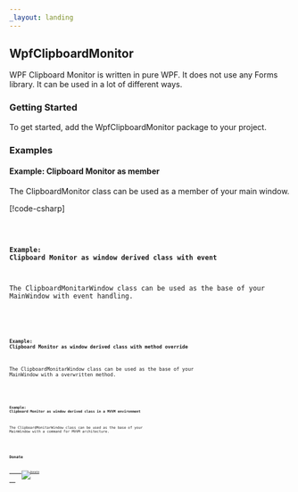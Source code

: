 ```yaml
---
_layout: landing
---
```


## WpfClipboardMonitor 

WPF Clipboard Monitor is written in pure WPF. It does not use any Forms library. It can be used in a lot of different ways.</para>
		
		
### Getting Started

To get started, add the WpfClipboardMonitor package to your project.

### Examples

#### Example: Clipboard Monitor as member
  
The ClipboardMonitor class can be used as a member of your main window.

[!code-csharp[](MainWindow.xaml.cs)]

<code language="c#" source="..\..\Demo\Demo Share\ImageCatcherMemberShare\MainWindow.xaml.cs" title="MainWindow.xaml.cs"/>

#### Example: Clipboard Monitor as window derived class with event

The ClipboardMonitarWindow class can be used as the base of your MainWindow with event handling.

<code language="xaml" source="..\..\Demo\Demo Share\ImageCatcherEventShare\MainWindow.xaml" title="MainWindow.xaml"/>
<code language="c#" source="..\..\Demo\Demo Share\ImageCatcherEventShare\MainWindow.xaml.cs" title="MainWindow.xaml.cs"/>


#### Example: Clipboard Monitor as window derived class with method override

The ClipboardMonitarWindow class can be used as the base of your MainWindow with a overwritten method.

<code language="xaml" source="..\..\Demo\Demo Share\ImageCatcherOverrideShare\MainWindow.xaml" title="MainWindow.xaml"/>
<code language="c#" source="..\..\Demo\Demo Share\ImageCatcherOverrideShare\MainWindow.xaml.cs" title="MainWindow.xaml.cs"/>


#### Example: Clipboard Monitor as window derived class in a MVVM environment

The ClipboardMonitarWindow class can be used as the base of your MainWindow with a command for MVVM architecture.

<code language="xaml" source="..\..\Demo\Demo Share\ImageCatcherMvvmShare\MainView.xaml" title="MainView.xaml"/>
<code language="c#" source="..\..\Demo\Demo Share\ImageCatcherMvvmShare\MainViewModel.cs" title="MainViewModel.cs"/>
 

## Donate

<markup>
	<a href="https://www.paypal.me/GBassman" target="_blank">
		<img src="https://www.paypalobjects.com/en_US/i/btn/btn_donate_LG.gif" border="0" alt="Donate" />
	</a>
</markup>
	


